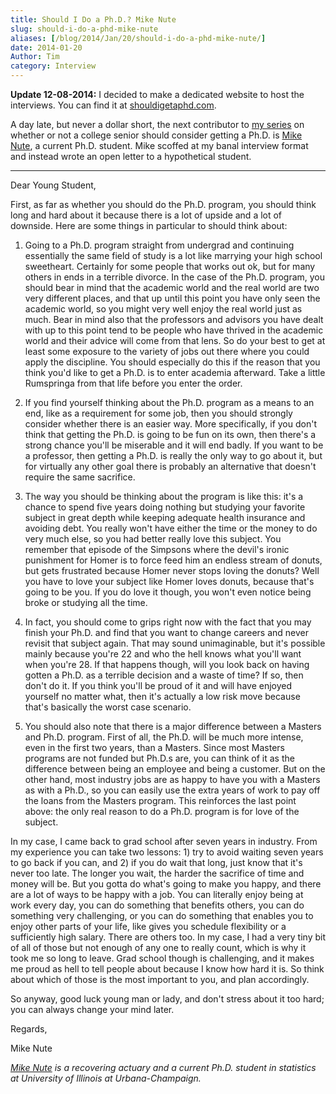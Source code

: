 ```yaml
---
title: Should I Do a Ph.D.? Mike Nute
slug: should-i-do-a-phd-mike-nute
aliases: [/blog/2014/Jan/20/should-i-do-a-phd-mike-nute/]
date: 2014-01-20
Author: Tim
category: Interview
---
```


__Update 12-08-2014:__ I decided to make a dedicated website to host the interviews. You can find it at [shouldigetaphd.com](http://shouldigetaphd.com/).

A day late, but never a dollar short, the next contributor to [my series](http://stiglerdiet.com/category/should-i-do-a-phd.html) on whether or not a college senior should consider getting a Ph.D. is [Mike Nute](https://twitter.com/michaelnute), a current Ph.D. student. Mike scoffed at my banal interview format and instead wrote an open letter to a hypothetical student.

------

Dear Young Student,

First, as far as whether you should do the Ph.D. program, you should think long and hard about it because there is a lot of upside and a lot of downside. Here are some things in particular to should think about:

1) Going to a Ph.D. program straight from undergrad and continuing essentially the same field of study is a lot like marrying your high school sweetheart. Certainly for some people that works out ok, but for many others in ends in a terrible divorce. In the case of the Ph.D. program, you should bear in mind that the academic world and the real world are two very different places, and that up until this point you have only seen the academic world, so you might very well enjoy the real world just as much. Bear in mind also that the professors and advisors you have dealt with up to this point tend to be people who have thrived in the academic world and their advice will come from that lens. So do your best to get at least some exposure to the variety of jobs out there where you could apply the discipline. You should especially do this if the reason that you think you'd like to get a Ph.D. is to enter academia afterward. Take a little Rumspringa from that life before you enter the order.

2) If you find yourself thinking about the Ph.D. program as a means to an end, like as a requirement for some job, then you should strongly consider whether there is an easier way. More specifically, if you don't think that getting the Ph.D. is going to be fun on its own, then there's a strong chance you'll be miserable and it will end badly. If you want to be a professor, then getting a Ph.D. is really the only way to go about it, but for virtually any other goal there is probably an alternative that doesn't require the same sacrifice.

3) The way you should be thinking about the program is like this: it's a chance to spend five years doing nothing but studying your favorite subject in great depth while keeping adequate health insurance and avoiding debt. You really won't have either the time or the money to do very much else, so you had better really love this subject. You remember that episode of the Simpsons where the devil's ironic punishment for Homer is to force feed him an endless stream of donuts, but gets frustrated because Homer never stops loving the donuts? Well you have to love your subject like Homer loves donuts, because that's going to be you. If you do love it though, you won't even notice being broke or studying all the time. 

4) In fact, you should come to grips right now with the fact that you may finish your Ph.D. and find that you want to change careers and never revisit that subject again. That may sound unimaginable, but it's possible mainly because you're 22 and who the hell knows what you'll want when you're 28. If that happens though, will you look back on having gotten a Ph.D. as a terrible decision and a waste of time? If so, then don't do it. If you think you'll be proud of it and will have enjoyed yourself no matter what, then it's actually a low risk move because that's basically the worst case scenario.

5) You should also note that there is a major difference between a Masters and Ph.D. program. First of all, the Ph.D. will be much more intense, even in the first two years, than a Masters. Since most Masters programs are not funded but Ph.D.s are, you can think of it as the difference between being an employee and being a customer. But on the other hand, most industry jobs are as happy to have you with a Masters as with a Ph.D., so you can easily use the extra years of work to pay off the loans from the Masters program. This reinforces the last point above: the only real reason to do a Ph.D. program is for love of the subject. 

In my case, I came back to grad school after seven years in industry. From my experience you can take two lessons: 1) try to avoid waiting seven years to go back if you can, and 2) if you do wait that long, just know that it's never too late. The longer you wait, the harder the sacrifice of time and money will be. But you gotta do what's going to make you happy, and there are a lot of ways to be happy with a job. You can literally enjoy being at work every day, you can do something that benefits others, you can do something very challenging, or you can do something that enables you to enjoy other parts of your life, like gives you schedule flexibility or a sufficiently high salary. There are others too. In my case, I had a very tiny bit of all of those but not enough of any one to really count, which is why it took me so long to leave. Grad school though is challenging, and it makes me proud as hell to tell people about because I know how hard it is. So think about which of those is the most important to you, and plan accordingly. 

So anyway, good luck young man or lady, and don't stress about it too hard; you can always change your mind later.

Regards,

Mike Nute

_[Mike Nute](https://twitter.com/michaelnute) is a recovering actuary and a current Ph.D. student in statistics at University of Illinois at Urbana-Champaign._

